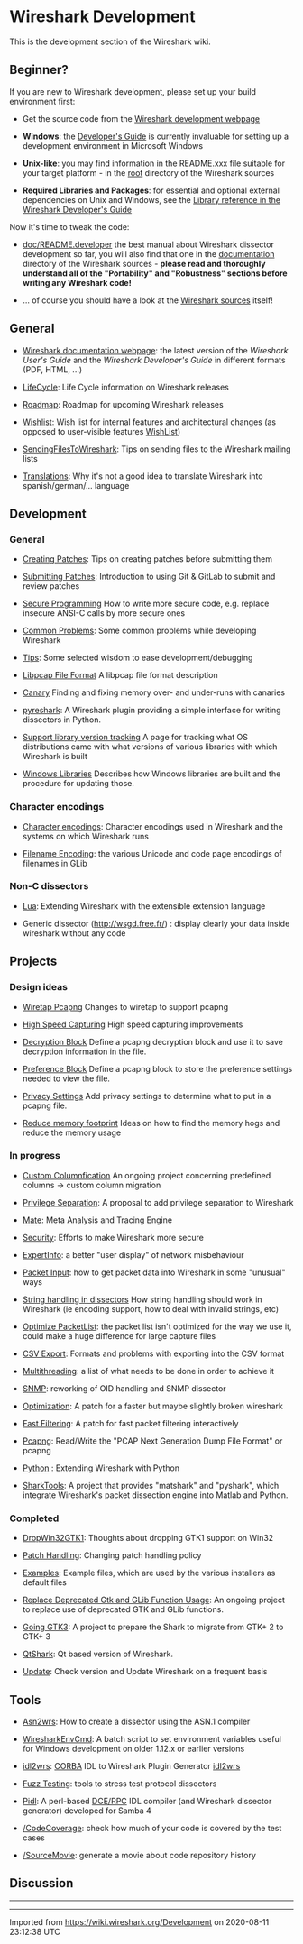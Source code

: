 # Wireshark Development

This is the development section of the Wireshark wiki.

## Beginner?

If you are new to Wireshark development, please set up your build environment first:

  - Get the source code from the [Wireshark development webpage](http://www.wireshark.org/develop.html)

  - **Windows**: the [Developer's Guide](http://www.wireshark.org/docs/wsdg_html_chunked/ChSetupWin32.html) is currently invaluable for setting up a development environment in Microsoft Windows

  - **Unix-like**: you may find information in the README.xxx file suitable for your target platform - in the [root](https://gitlab.com/wireshark/wireshark/-/tree/master) directory of the Wireshark sources

  - **Required Libraries and Packages**: for essential and optional external dependencies on Unix and Windows, see the [Library reference in the Wireshark Developer's Guide](https://www.wireshark.org/docs/wsdg_html_chunked/ChapterLibraries.html)

Now it's time to tweak the code:

  - [doc/README.developer](https://gitlab.com/wireshark/wireshark/-/raw/master/doc/README.developer) the best manual about Wireshark dissector development so far, you will also find that one in the [documentation](https://gitlab.com/wireshark/wireshark/-/tree/master/doc) directory of the Wireshark sources - **please read and thoroughly understand all of the "Portability" and "Robustness" sections before writing any Wireshark code\!**

  - ... of course you should have a look at the [Wireshark sources](https://gitlab.com/wireshark/wireshark/-/tree/master) itself!

## General

  - [Wireshark documentation webpage](http://www.wireshark.org/docs/): the latest version of the *Wireshark User's Guide* and the *Wireshark Developer's Guide* in different formats (PDF, HTML, ...)

  - [LifeCycle](/Development/LifeCycle): Life Cycle information on Wireshark releases

  - [Roadmap](/Development/Roadmap): Roadmap for upcoming Wireshark releases

  - [Wishlist](/Development/Wishlist): Wish list for internal features and architectural changes (as opposed to user-visible features [WishList](/WishList))

  - [SendingFilesToWireshark](/SendingFilesToWireshark): Tips on sending files to the Wireshark mailing lists

  - [Translations](/Development/Translations): Why it's not a good idea to translate Wireshark into spanish/german/... language

## Development

### General

  - [Creating Patches](/CreatingPatches): Tips on creating patches before submitting them

  - [Submitting Patches](/Development/SubmittingPatches): Introduction to using Git & GitLab to submit and review patches

  - [Secure Programming](/Development/SecureProgramming) How to write more secure code, e.g. replace insecure ANSI-C calls by more secure ones

  - [Common Problems](/Development/CommonProblems): Some common problems while developing Wireshark

  - [Tips](/Development/Tips): Some selected wisdom to ease development/debugging

  - [Libpcap File Format](/Development/LibpcapFileFormat) A libpcap file format description

  - [Canary](/Development/Canary) Finding and fixing memory over- and under-runs with canaries

  - [pyreshark](https://github.com/ashdnazg/pyreshark): A Wireshark plugin providing a simple interface for writing dissectors in Python.

  - [Support library version tracking](/Development/Support_library_version_tracking) A page for tracking what OS distributions came with what versions of various libraries with which Wireshark is built

  - [Windows Libraries](/Development/WindowsLibs) Describes how Windows libraries are built and the procedure for updating those.

### Character encodings

  - [Character encodings](/Development/Character-encodings): Character encodings used in Wireshark and the systems on which Wireshark runs

  - [Filename Encoding](/Development/FilenameEncoding): the various Unicode and code page encodings of filenames in GLib

### Non-C dissectors

  - [Lua](/Lua): Extending Wireshark with the extensible extension language

  - Generic dissector (<http://wsgd.free.fr/>) : display clearly your data inside wireshark without any code

## Projects

### Design ideas

  - [Wiretap Pcapng](/WiretapPcapng) Changes to wiretap to support pcapng

  - [High Speed Capturing](/HighSpeedCapturing) High speed capturing improvements

  - [Decryption Block](/DecryptionBlock) Define a pcapng decryption block and use it to save decryption information in the file.

  - [Preference Block](/PrefBlock) Define a pcapng block to store the preference settings needed to view the file.

  - [Privacy Settings](/PrivacySettings) Add privacy settings to determine what to put in a pcapng file.

  - [Reduce memory footprint](/Reduce-memory-footprint) Ideas on how to find the memory hogs and reduce the memory usage

### In progress

  - [Custom Columnfication](/Development/CustomColumnfication) An ongoing project concerning predefined columns -\> custom column migration

  - [Privilege Separation](/Development/PrivilegeSeparation): A proposal to add privilege separation to Wireshark

  - [Mate](/Mate): Meta Analysis and Tracing Engine

  - [Security](/Development/Security): Efforts to make Wireshark more secure

  - [ExpertInfo](/Development/ExpertInfo): a better "user display" of network misbehaviour

  - [Packet Input](/Development/PacketInput): how to get packet data into Wireshark in some "unusual" ways

  - [String handling in dissectors](/Development/String-handling-in-dissectors) How string handling should work in Wireshark (ie encoding support, how to deal with invalid strings, etc)

  - [Optimize PacketList](/Development/OptimizePacketList): the packet list isn't optimized for the way we use it, could make a huge difference for large capture files

  - [CSV Export](/Development/CSVExport): Formats and problems with exporting into the CSV format

  - [Multithreading](/Development/multithreading): a list of what needs to be done in order to achieve it

  - [SNMP](/Development/SNMP): reworking of OID handling and SNMP dissector

  - [Optimization](/Development/Optimization): A patch for a faster but maybe slightly broken wireshark

  - [Fast Filtering](/Development/FastFiltering): A patch for fast packet filtering interactively

  - [Pcapng](/Development/PcapNg): Read/Write the "PCAP Next Generation Dump File Format" or pcapng

  - [Python](/Python) : Extending Wireshark with Python

  - [SharkTools](/SharkTools): A project that provides "matshark" and "pyshark", which integrate Wireshark's packet dissection engine into Matlab and Python.

### Completed

  - [DropWin32GTK1](/Development/DropWin32GTK1): Thoughts about dropping GTK1 support on Win32

  - [Patch Handling](/Development/PatchHandling): Changing patch handling policy

  - [Examples](/Development/Examples): Example files, which are used by the various installers as default files

  - [Replace Deprecated Gtk and GLib Function Usage](/ReplaceDeprecatedGtkGLibFunctionUsage): An ongoing project to replace use of deprecated GTK and GLib functions.

  - [Going GTK3](/GoingGTK3): A project to prepare the Shark to migrate from GTK+ 2 to GTK+ 3

  - [QtShark](/Development/QtShark): Qt based version of Wireshark.

  - [Update](/Development/Update): Check version and Update Wireshark on a frequent basis

## Tools

  - [Asn2wrs](/Asn2wrs): How to create a dissector using the ASN.1 compiler

  - [WiresharkEnvCmd](/Development/WiresharkEnvCmd): A batch script to set environment variables useful for Windows development on older 1.12.x or earlier versions

  - [idl2wrs](/idl2wrs): [CORBA](/CORBA) IDL to Wireshark Plugin Generator [idl2wrs](http://www.wireshark.org/docs/man-pages/idl2wrs.html)

  - [Fuzz Testing](/FuzzTesting): tools to stress test protocol dissectors

  - [Pidl](/Pidl): A perl-based [DCE/RPC](/DCE/RPC) IDL compiler (and Wireshark dissector generator) developed for Samba 4

  - [/CodeCoverage](/Development/CodeCoverage): check how much of your code is covered by the test cases

  - [/SourceMovie](/Development/SourceMovie): generate a movie about code repository history

## Discussion

-----

---

Imported from https://wiki.wireshark.org/Development on 2020-08-11 23:12:38 UTC
